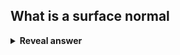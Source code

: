 ## What is a surface normal
<details>
<summary><b>Reveal answer</b></summary>
Vectors perpendicular to the surface
</details>
